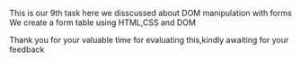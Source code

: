 This is our 9th task here we disscussed about DOM manipulation with forms 
We create a form table using HTML,CSS and DOM


Thank you for your valuable time for evaluating this,kindly awaiting for your feedback 
